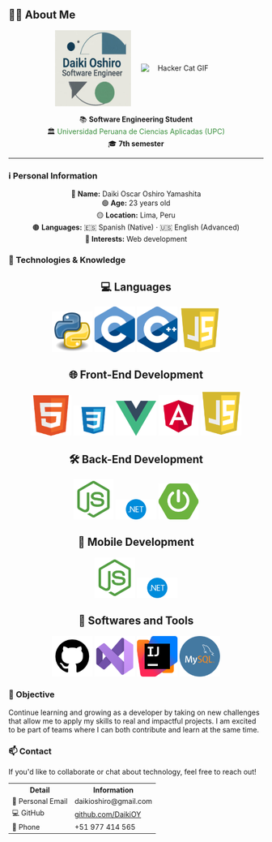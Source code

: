 ## 👨‍💻 About Me

<div align="center" style="display: flex; justify-content: center; gap: 20px; align-items: center; margin-bottom: 16px;">
  <img src="img/profile.jpeg" alt="Profile Picture" width="150" height="150" />
  <img src="https://media.tenor.com/PLIr_VkF6ywAAAAM/ghostedvpn-hacker-cat.gif" width="150" alt="Hacker Cat GIF" />
</div>

<p align="center">
  📚 <strong>Software Engineering Student</strong><br>
  🏛️ <span style="color:#388E3C;">Universidad Peruana de Ciencias Aplicadas (UPC)</span><br>
  🎓 <strong>7th semester</strong>
</p>


---

### ℹ️ Personal Information

<div align="center">

🔵 <strong>Name:</strong> Daiki Oscar Oshiro Yamashita  
🟢 <strong>Age:</strong> 23 years old  
🟡 <strong>Location:</strong> Lima, Peru  
🟤 <strong>Languages:</strong> 🇪🇸 Spanish (Native) · 🇺🇸 English (Advanced)  
🔵 <strong>Interests:</strong> Web development  

</div>

### 🧠 Technologies & Knowledge

<h2 align="center">💻 Languages</h2>

<p align="center">
  <img src="img/python2.png" alt="Python" width="80"/>
  <img src="img/c2.png" alt="C#" width="80"/>
  <img src="img/c++.png" alt="C++" width="80"/>
  <img src="img/javascript.png" alt="JavaScript" width="80"/>
</p>

<h2 align="center">🌐 Front-End Development</h2>

<p align="center">
  <img src="img/html3.png" alt="HTML" width="80"/>
  <img src="img/css3.webp" alt="CSS" width="80"/>
  <img src="img/vue2.png" alt="Vue.js" width="80"/>
  <img src="img/angular2.png" alt="Angular" width="80"/>
  <img src="img/javascript.png" alt="JavaScript" width="80"/>
</p>

<h2 align="center">🛠️ Back-End Development</h2>

<p align="center">
  <img src="img/node3.png" alt="Node.js" width="80"/>
  <img src="img/net2.png" alt=".NET" width="80"/>
  <img src="img/springboot3.svg" alt="Spring Boot" width="80"/>
</p>

<h2 align="center">📱 Mobile Development</h2>

<p align="center">
  <img src="img/node3.png" alt="Node.js" width="80"/>
  <img src="img/net2.png" alt=".NET" width="80"/>
</p>

<h2 align="center">🧰 Softwares and Tools</h2>

<p align="center">
  <img src="img/github3.webp" alt="GitHub" width="80"/>
  <img src="img/visualstudio2.png" alt="VS Code" width="80"/>
  <img src="img/intellij2.png" alt="IntelliJ IDEA" width="80"/>
  <img src="img/mysql2.png" alt="MySQL" width="80"/>
</p>

### 🚀 Objective

Continue learning and growing as a developer by taking on new challenges that allow me to apply my skills to real and impactful projects. I am excited to be part of teams where I can both contribute and learn at the same time.

### 📫 Contact

If you'd like to collaborate or chat about technology, feel free to reach out!

<div align="center">

<table>
  <tr>
    <th>Detail</th>
    <th>Information</th>
  </tr>
  <tr>
    <td>📧 Personal Email</td>
    <td>daikioshiro@gmail.com</td>
  </tr>
  <tr>
    <td>💻 GitHub</td>
    <td><a href="https://github.com/DaikiOY">github.com/DaikiOY</a></td>
  </tr>
  <tr>
    <td>📱 Phone</td>
    <td>+51 977 414 565</td>
  </tr>
</table>

</div>



